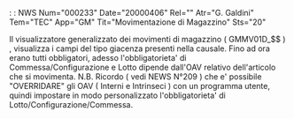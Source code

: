  :  : NWS Num="000233" Date="20000406" Rel="" Atr="G. Galdini" Tem="TEC" App="GM" Tit="Movimentazione di Magazzino" Sts="20"

Il visualizzatore generalizzato dei movimenti di magazzino ( GMMV01D_$$ ) , visualizza i campi del
tipo giacenza presenti nella causale.
Fino ad ora erano tutti obbligatori, adesso l'obbligatorieta' di Commessa/Configurazione e Lotto dipende dall'OAV relativo dell'articolo che si movimenta.
N.B.
Ricordo  ( vedi NEWS  N°209 ) che e' possibile "OVERRIDARE" gli OAV  ( Interni e Intrinseci ) con un programma utente, quindi impostare in modo personalizzato l'obbligatorieta' di Lotto/Configurazione/Commessa.


